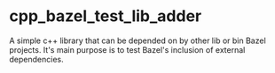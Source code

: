 # cpp_bazel_test_lib_adder
A simple c++ library that can be depended on by other lib or bin Bazel projects. It's main purpose is to test Bazel's inclusion of external dependencies.
